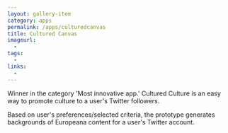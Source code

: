```yaml
---
layout: gallery-item
category: apps
permalink: /apps/culturedcanvas
title: Cultured Canvas 
imageurl:
  - 
tags:
  - 
links:
  - 
---
```


Winner in the category 'Most innovative app.' Cultured Culture is an easy way to promote culture to a user's Twitter followers.

Based on user's preferences/selected criteria, the prototype generates backgrounds of Europeana content for a user's Twitter account.
